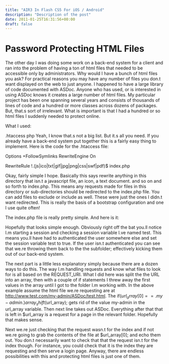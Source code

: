 ```yaml
---
title: "AIR3 In Flash CS5 For iOS / Android"
description: "Description of the post"
date: 2011-01-25T16:31:56+00:00
draft: false
---
```


# Password Protecting HTML Files

The other day I was doing some work on a back-end system for a client and ran into the problem of having a ton of html files that needed to be accessible only by administrators. Why would I have a bunch of html files you ask? For practical reasons you may have any number of files you don.t want displayed on the web to just anyone. I happened to have a large library of code documented with ASDoc. Anyone who has used, or is interested in using ASDoc knows it creates a large number of html files. My particular project has been one spanning several years and consists of thousands of lines of code and a hundred or more classes across dozens of packages. But, that.s sort of irrelevant. What is important is that I had a hundred or so html files I suddenly needed to protect online.

What I used:

.htaccess
php
Yeah, I know that.s not a big list. But it.s all you need. If you already have a back-end system put together this is a fairly easy thing to implement. Here is the code for the .htaccess file:

<IfModule mod_rewrite.c>

Options +FollowSymlinks
RewriteEngine On

RewriteRule !\.(js|ico|txt|gif|jpg|png|css|swf|pdf)$ index.php

</IfModule>
Okay, fairly simple I hope. Basically this says rewrite anything in this directory that isn.t a javascript file, an icon, a text document. and so on and so forth to index.php. This means any requests made for files in this directory or sub-directories should be redirected to the index.php file. You can add files to exclude or include as well. These were just the ones I didn.t want redirected. This is really the basis of a bootstrap configuration and one I use quite often!

The index.php file is really pretty simple. And here is it:

<?php
session_start();
if( !$_SESSION['test'] ){
header("Location: ../");
exit;
}

$url=strip_tags($_SERVER["REQUEST_URI"]);
$url_array=explode("/",$url);
array_shift($url_array); //the first one is empty anyway

if($url_array[0] == "my-admin")
array_shift($url_array);
if($url_array[0] == "ASDoc")
array_shift($url_array);

if($url_array[0] != ""){
echo file_get_contents($url_array[0]);
exit;
}
?>
Hopefully that looks simple enough. Obviously right off the bat you.ll notice I.m starting a session and checking a session variable I.ve named test. This means you.ll have had to authenticated the user somewhere else and set the session variable test to true. If the user isn.t authenticated you can see that we.re throwing them back to the the subfolder; effectively kicking them out of our back-end system.

The next part is a little less explanatory simply because there are a dozen ways to do this. The way I.m handling requests and know what files to look for is all based on the REQUEST_URI. What I did here was split the the URL into an array, then with a couple of if statements I threw away the first values in the array until I got to the folder I.m working with. In the above example assume the html file we.re requesting are at http://www.test.com/my-admin/ASDoc/test.html. The if($url_array[0] == .my-admin.)array_shift($url_array); gets rid of the value my-admin in the url_array variable. Then next line takes out ASDoc. Everything after that that is left in $url_array is a request for a page in the relevant folder. Hopefully that makes sense.

Next we.re just checking that the request wasn.t for the index and if not we.re going to grab the contents of the file at $url_array[0]; and echo them out. You don.t necessarily want to check that that the request isn.t for the index though. For instance, you could check that it is the index they are requesting and then serve a login page. Anyway, there are endless possibilities with this and protecting html files is just one of them.

